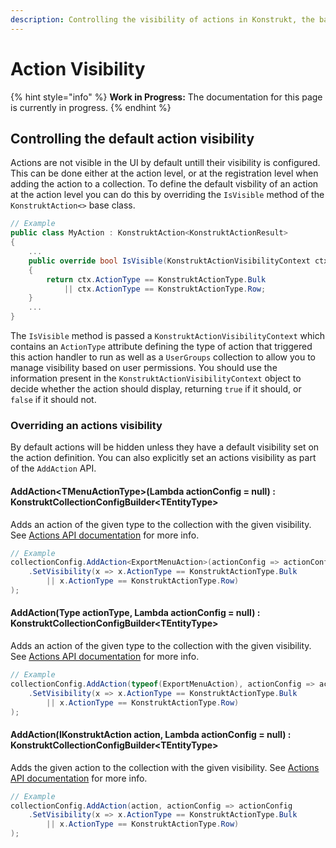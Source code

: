 ```yaml
---
description: Controlling the visibility of actions in Konstrukt, the back office UI builder for Umbraco.
---
```


# Action Visibility

{% hint style="info" %}
**Work in Progress:** The documentation for this page is currently in progress.
{% endhint %}

## Controlling the default action visibility

Actions are not visible in the UI by default untill their visibility is configured. This can be done either at the action level, or at the registration level when adding the action to a collection. To define the default visbility of an action at the action level you can do this by overriding the `IsVisible` method of the `KonstruktAction<>` base class.

````csharp
// Example
public class MyAction : KonstruktAction<KonstruktActionResult>
{
    ...
    public override bool IsVisible(KonstruktActionVisibilityContext ctx)
    {
        return ctx.ActionType == KonstruktActionType.Bulk 
            || ctx.ActionType == KonstruktActionType.Row;
    }
    ...
}
````

The `IsVisible` method is passed a `KonstruktActionVisibilityContext` which contains an `ActionType` attribute defining the type of action that triggered this action handler to run as well as a `UserGroups` collection to allow you to manage visibility based on user permissions. You should use the information present in the `KonstruktActionVisibilityContext` object to decide whether the action should display, returning `true` if it should, or `false` if it should not. 


### Overriding an actions visibility

By default actions will be hidden unless they have a default visibility set on the action definition. You can also explicitly set an actions visibility as part of the `AddAction` API.

#### **AddAction&lt;TMenuActionType&gt;(Lambda actionConfig = null) : KonstruktCollectionConfigBuilder&lt;TEntityType&gt;**

Adds an action of the given type to the collection with the given visibility. See [Actions API documentation](actions.md) for more info.

````csharp
// Example
collectionConfig.AddAction<ExportMenuAction>(actionConfig => actionConfig
    .SetVisibility(x => x.ActionType == KonstruktActionType.Bulk 
        || x.ActionType == KonstruktActionType.Row)
);
````

#### **AddAction(Type actionType, Lambda actionConfig = null) : KonstruktCollectionConfigBuilder&lt;TEntityType&gt;**

Adds an action of the given type to the collection with the given visibility. See [Actions API documentation](actions.md) for more info.

````csharp
// Example
collectionConfig.AddAction(typeof(ExportMenuAction), actionConfig => actionConfig
    .SetVisibility(x => x.ActionType == KonstruktActionType.Bulk 
        || x.ActionType == KonstruktActionType.Row)
);
````

#### **AddAction(IKonstruktAction action, Lambda actionConfig = null) : KonstruktCollectionConfigBuilder&lt;TEntityType&gt;**

Adds the given action to the collection with the given visibility. See [Actions API documentation](actions.md) for more info.

````csharp
// Example
collectionConfig.AddAction(action, actionConfig => actionConfig
    .SetVisibility(x => x.ActionType == KonstruktActionType.Bulk 
        || x.ActionType == KonstruktActionType.Row)
);
````